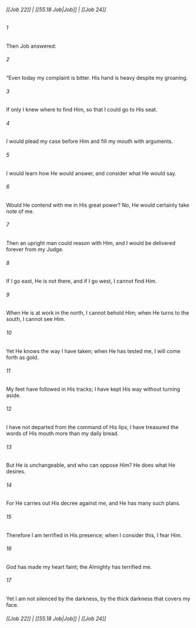 
###### [[Job 22]] | [[55.18 Job|Job]] | [[Job 24]]

###### 1
Then Job answered:
###### 2
“Even today my complaint is bitter. His hand is heavy despite my groaning.
###### 3
If only I knew where to find Him, so that I could go to His seat.
###### 4
I would plead my case before Him and fill my mouth with arguments.
###### 5
I would learn how He would answer, and consider what He would say.
###### 6
Would He contend with me in His great power? No, He would certainly take note of me.
###### 7
Then an upright man could reason with Him, and I would be delivered forever from my Judge.
###### 8
If I go east, He is not there, and if I go west, I cannot find Him.
###### 9
When He is at work in the north, I cannot behold Him; when He turns to the south, I cannot see Him.
###### 10
Yet He knows the way I have taken; when He has tested me, I will come forth as gold.
###### 11
My feet have followed in His tracks; I have kept His way without turning aside.
###### 12
I have not departed from the command of His lips; I have treasured the words of His mouth more than my daily bread.
###### 13
But He is unchangeable, and who can oppose Him? He does what He desires.
###### 14
For He carries out His decree against me, and He has many such plans.
###### 15
Therefore I am terrified in His presence; when I consider this, I fear Him.
###### 16
God has made my heart faint; the Almighty has terrified me.
###### 17
Yet I am not silenced by the darkness, by the thick darkness that covers my face.

###### [[Job 22]] | [[55.18 Job|Job]] | [[Job 24]]
